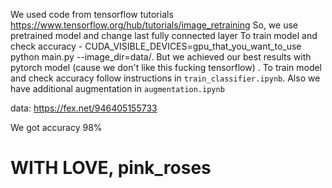 
We used code from tensorflow tutorials https://www.tensorflow.org/hub/tutorials/image_retraining
So, we use pretrained model and change last fully connected layer
To train model and check accuracy - CUDA_VISIBLE_DEVICES=gpu_that_you_want_to_use python main.py --image_dir=data/.
But we achieved our best results with pytorch model (cause we don't like this fucking tensorflow) . To train model and check accuracy follow instructions in `train_classifier.ipynb`. Also we have additional augmentation in `augmentation.ipynb`

data: https://fex.net/946405155733

We got accuracy 98%

# WITH LOVE, pink_roses

